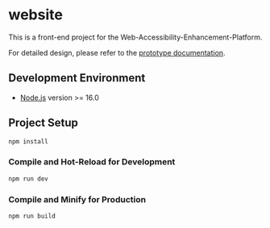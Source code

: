 # website

This is a front-end project for the Web-Accessibility-Enhancement-Platform. 

For detailed design, please refer to the [prototype documentation](../docs//website_prototyping.md). 

## Development  Environment

- [Node.js](https://nodejs.org/en) version >= 16.0

## Project Setup

```sh
npm install
```

### Compile and Hot-Reload for Development

```sh
npm run dev
```

### Compile and Minify for Production

```sh
npm run build
```
